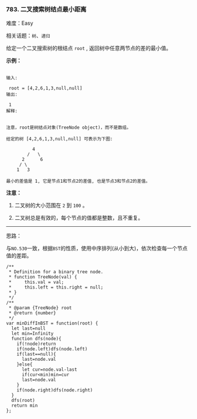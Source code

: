### 783. 二叉搜索树结点最小距离

难度：Easy

相关话题：`树`、`递归`

给定一个二叉搜索树的根结点 `root` , 返回树中任意两节点的差的最小值。



**示例：** 





```

输入:

 root = [4,2,6,1,3,null,null]
输出:

 1
解释:


注意，root是树结点对象(TreeNode object)，而不是数组。

给定的树 [4,2,6,1,3,null,null] 可表示为下图:

          4
        /   \
      2      6
     / \    
    1   3  

最小的差值是 1, 它是节点1和节点2的差值, 也是节点3和节点2的差值。
```


**注意：** 




1. 二叉树的大小范围在  `2`  到 `100` 。

2. 二叉树总是有效的，每个节点的值都是整数，且不重复。






-----

思路：

与`NO.530`一致，根据`BST`的性质，使用中序排列(从小到大)，依次检查每一个节点值的差距。




```
/**
 * Definition for a binary tree node.
 * function TreeNode(val) {
 *     this.val = val;
 *     this.left = this.right = null;
 * }
 */
/**
 * @param {TreeNode} root
 * @return {number}
 */
var minDiffInBST = function(root) {
  let last=null
  let min=Infinity
  function dfs(node){
    if(!node)return
    if(node.left)dfs(node.left)
    if(last==null){
      last=node.val
    }else{
      let cur=node.val-last
      if(cur<min)min=cur
      last=node.val
    }
    if(node.right)dfs(node.right)
  }
  dfs(root)
  return min     
};



```

